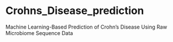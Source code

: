 # Crohns_Disease_prediction
Machine Learning-Based Prediction of Crohn’s Disease Using Raw Microbiome Sequence Data
